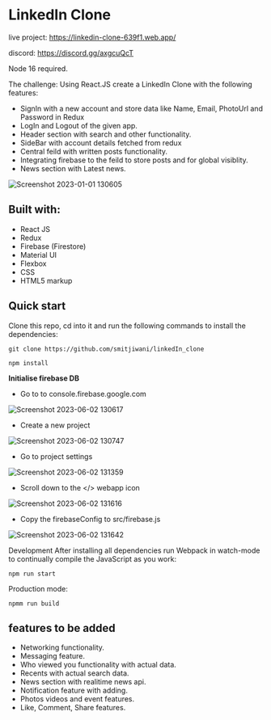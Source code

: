 # LinkedIn Clone

live project: https://linkedin-clone-639f1.web.app/

discord: https://discord.gg/axgcuQcT

Node 16 required.

The challenge:
Using React.JS create a LinkedIn Clone with the following features:

* SignIn with a new account and store data like Name, Email, PhotoUrl and Password in Redux
* LogIn and Logout of the given app.
* Header section with search and other functionality.
* SideBar with account details fetched from redux
* Central feild with written posts functionality.
* Integrating firebase to the feild to store posts and for global visiblity.
* News section with Latest news.



![Screenshot 2023-01-01 130605](https://user-images.githubusercontent.com/78549024/210163932-9ab32272-083b-4da8-bddf-ecb624df52fd.png)



## Built with:
* React JS
* Redux
* Firebase (Firestore)
* Material UI
* Flexbox
* CSS
* HTML5 markup

## Quick start
Clone this repo, cd into it and run the following commands to install the dependencies:

```
git clone https://github.com/smitjiwani/linkedIn_clone
```
```
npm install
```

**Initialise firebase DB**

* Go to to console.firebase.google.com

![Screenshot 2023-06-02 130617](https://github.com/smitjiwani/linkedIn_clone/assets/78549024/1b1ac2a3-4bb4-4e28-af4a-d6aeee13c67f)

* Create a new project

![Screenshot 2023-06-02 130747](https://github.com/smitjiwani/linkedIn_clone/assets/78549024/8286a9fc-fcf5-4beb-92fc-74df7528a3d7)

* Go to project settings

![Screenshot 2023-06-02 131359](https://github.com/smitjiwani/linkedIn_clone/assets/78549024/df471e5b-e894-402d-94b3-804edc1a636b)

* Scroll down to the </> webapp icon

![Screenshot 2023-06-02 131616](https://github.com/smitjiwani/linkedIn_clone/assets/78549024/add16c18-c493-4dcd-8ee3-2cac69f65f6f)

* Copy the firebaseConfig to src/firebase.js

![Screenshot 2023-06-02 131642](https://github.com/smitjiwani/linkedIn_clone/assets/78549024/ba3c2257-e76a-4891-9e1c-1d84fdb80d08)



Development
After installing all dependencies run Webpack in watch-mode to continually compile the JavaScript as you work:
```
npm run start
``` 
Production mode:
```
npmm run build
```




## features to be added

* Networking functionality.
* Messaging feature.
* Who viewed you functionality with actual data.
* Recents with actual search data.
* News section with realitime news api.
* Notification feature with adding.
* Photos videos and event features.
* Like, Comment, Share features.
